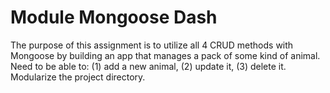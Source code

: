 # Module Mongoose Dash
The purpose of this assignment is to utilize all 4 CRUD methods with Mongoose by building an app that manages a pack of some kind of animal. Need to be able to: (1) add a new animal, (2) update it, (3) delete it. Modularize the project directory. 
